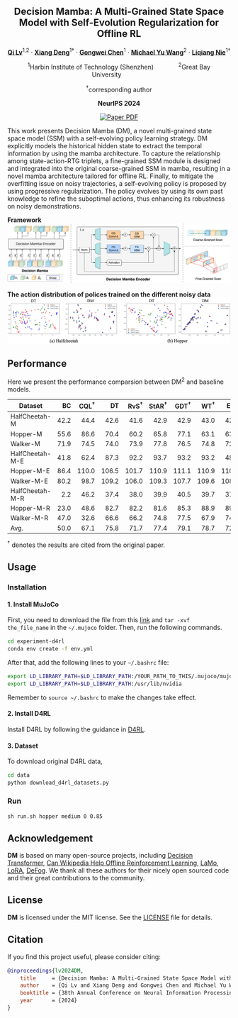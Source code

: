 <div align="center">
<h2>Decision Mamba: A Multi-Grained State Space Model with Self-Evolution Regularization for Offline RL</h2>

[**Qi Lv**](https://aopolin-lv.github.io/)<sup>1,2</sup> · [**Xiang Deng**](https://xiang-deng-dl.github.io/)<sup>1&dagger;</sup> · [**Gongwei Chen**](https://scholar.google.com/citations?user=Mpg0w3cAAAAJ)<sup>1</sup> · [**Michael Yu Wang**](https://scholar.google.com/citations?user=Oo7c22wAAAAJ&hl=zh-CN)<sup>2</sup> · [**Liqiang Nie**](https://liqiangnie.github.io/)<sup>1&dagger;</sup>

<sup>1</sup>Harbin Institute of Technology (Shenzhen)&emsp;&emsp;&emsp;&emsp;<sup>2</sup>Great Bay University&emsp;&emsp;&emsp;&emsp;

<sup>&dagger;</sup>corresponding author

**NeurIPS 2024**

<a href="https://arxiv.org/abs/2406.05427"><img src='https://img.shields.io/badge/arXiv-2406.05427-red' alt='Paper PDF'></a>
</div>

This work presents Decision Mamba (DM), a novel multi-grained state space model (SSM) with a self-evolving policy learning strategy. DM explicitly models the historical hidden state to extract the temporal information by using the mamba architecture. To capture the relationship among state-action-RTG triplets, a fine-grained SSM module is designed and integrated into the original coarse-grained SSM in mamba, resulting in a novel mamba architecture tailored for offline RL. Finally, to mitigate the overfitting issue on noisy trajectories, a self-evolving policy is proposed by using progressive regularization. The policy evolves by using its own past knowledge to refine the suboptimal actions, thus enhancing its robustness on noisy demonstrations.

**Framework**
<img src='assets/framework.jpg'>

**The action distribution of polices trained on the different noisy data**
<img src='assets/visualization.png'>

## Performance
Here we present the performance comparsion between DM<sup>2</sup> and baseline models.


| Dataset | BC | CQL<sup>&dagger;</sup> | DT | RvS<sup>&dagger;</sup> | StAR<sup>&dagger;</sup> | GDT<sup>&dagger;</sup> | WT<sup>&dagger;</sup> | EDT | LaMo | DM (Ours) |
|---|--:|--:|--:|--:|--:|--:|--:|--:|--:|--:|
| HalfCheetah-M | 42.2 | 44.4 | 42.6 | 41.6 | 42.9 | 42.9 | 43.0 | 42.5 | 43.1 | 43.8±0.23 |
| Hopper-M | 55.6 | 86.6 | 70.4 | 60.2 | 65.8 | 77.1 | 63.1 | 63.5 | 74.1 | 98.5±8.19 |
| Walker-M | 71.9 | 74.5 | 74.0 | 73.9 | 77.8 | 76.5 | 74.8 | 72.8 | 73.3 | 80.3±0.07 |
| HalfCheetah-M-E | 41.8 | 62.4 | 87.3 | 92.2 | 93.7 | 93.2 | 93.2 | 48.5 | 92.2 | 93.5±0.11 |
| Hopper-M-E | 86.4 | 110.0 | 106.5 | 101.7 | 110.9 | 111.1 | 110.9 | 110.4 | 109.9 | 111.9±1.84 |
| Walker-M-E | 80.2 | 98.7 | 109.2 | 106.0 | 109.3 | 107.7 | 109.6 | 108.4 | 108.8 | 111.6±3.31 |
| HalfCheetah-M-R | 2.2 | 46.2 | 37.4 | 38.0 | 39.9 | 40.5 | 39.7 | 37.8 | 39.5 | 40.8±0.43 |
| Hopper-M-R | 23.0 | 48.6 | 82.7 | 82.2 | 81.6 | 85.3 | 88.9 | 89.0 | 82.5 | 89.1±4.32 |
| Walker-M-R | 47.0 | 32.6 | 66.6 | 66.2 | 74.8 | 77.5 | 67.9 | 74.8 | 76.7 | 79.3±1.94 |
| Avg. | 50.0 | 67.1 | 75.8 | 71.7 | 77.4 | 79.1 | 78.7 | 72.0 | 77.8 | 83.2±0.82 |

<sup>&dagger;</sup> denotes the results are cited from the original paper.


## Usage 

### Installation
#### 1. Install MuJoCo
First, you need to download the file from this [link](https://mujoco.org/download/mujoco210-linux-x86_64.tar.gz) and `tar -xvf the_file_name` in the `~/.mujoco` folder. Then, run the following commands.
```bash
cd experiment-d4rl
conda env create -f env.yml
```
After that, add the following lines to your `~/.bashrc` file:
```bash
export LD_LIBRARY_PATH=$LD_LIBRARY_PATH:/YOUR_PATH_TO_THIS/.mujoco/mujoco210/bin
export LD_LIBRARY_PATH=$LD_LIBRARY_PATH:/usr/lib/nvidia
```
Remember to `source ~/.bashrc` to make the changes take effect.

#### 2. Install D4RL
Install D4RL by following the guidance in [D4RL](https://github.com/Farama-Foundation/D4RL).

#### 3. Dataset
To download original D4RL data, 
```bash
cd data
python download_d4rl_datasets.py
```

### Run
```
sh run.sh hopper medium 0 0.85
```

## Acknowledgement
**DM** is based on many open-source projects, including [Decision Transformer](https://github.com/kzl/decision-transformer), [Can Wikipedia Help Offline Reinforcement Learning](https://github.com/machelreid/can-wikipedia-help-offline-rl), [LaMo](https://github.com/srzer/LaMo-2023), [LoRA](https://github.com/microsoft/LoRA), [DeFog](https://github.com/hukz18/DeFog). We thank all these authors for their nicely open sourced code and their great contributions to the community.

## License
**DM** is licensed under the MIT license. See the [LICENSE](LICENSE) file for details.

## Citation
If you find this project useful, please consider citing:

```bibtex
@inproceedings{lv2024DM,
    title     = {Decision Mamba: A Multi-Grained State Space Model with Self-Evolution Regularization for Offline RL},
    author    = {Qi Lv and Xiang Deng and Gongwei Chen and Michael Yu Wang and Liqiang Nie},
    booktitle = {38th Annual Conference on Neural Information Processing Systems},
    year      = {2024}
}
```